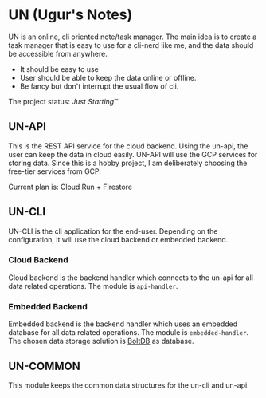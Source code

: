 # UN (Ugur's Notes)

UN is an online, cli oriented note/task manager. The main idea is to create a task manager that is
easy to use for a cli-nerd like me, and the data should be accessible from anywhere.

- It should be easy to use
- User should be able to keep the data online or offline.
- Be fancy but don't interrupt the usual flow of cli.

The project status: *Just Starting*™

## UN-API

This is the REST API service for the cloud backend. Using the un-api, the user can keep the data in cloud easily.
UN-API will use the GCP services for storing data. Since this is a hobby project, I am deliberately choosing the 
free-tier services from GCP.

Current plan is: Cloud Run + Firestore

## UN-CLI

UN-CLI is the cli application for the end-user. Depending on the configuration, it will use the cloud backend or embedded backend.

### Cloud Backend

Cloud backend is the backend handler which connects to the un-api for all data related operations. The module is `api-handler`.

### Embedded Backend

Embedded backend is the backend handler which uses an embedded database for all data related operations. The module is `embedded-handler`.
The chosen data storage solution is [BoltDB](https://github.com/etcd-io/bbolt) as database.

## UN-COMMON

This module keeps the common data structures for the un-cli and un-api.

